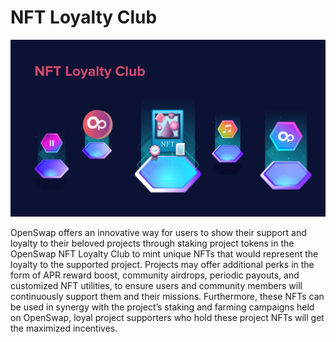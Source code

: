 # NFT Loyalty Club

![](../.gitbook/assets/NFT-Loyal.jpg)

OpenSwap offers an innovative way for users to show their support and loyalty to their beloved projects through staking project tokens in the OpenSwap NFT Loyalty Club to mint unique NFTs that would represent the loyalty to the supported project. Projects may offer additional perks in the form of APR reward boost, community airdrops, periodic payouts, and customized NFT utilities, to ensure users and community members will continuously support them and their missions. Furthermore, these NFTs can be used in synergy with the project’s staking and farming campaigns held on OpenSwap, loyal project supporters who hold these project NFTs will get the maximized incentives.
